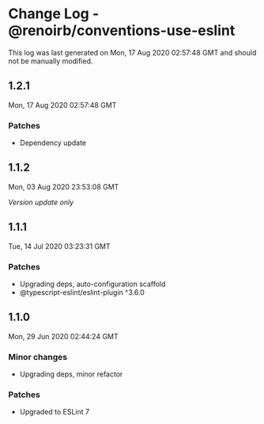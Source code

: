 # Change Log - @renoirb/conventions-use-eslint

This log was last generated on Mon, 17 Aug 2020 02:57:48 GMT and should not be manually modified.

## 1.2.1
Mon, 17 Aug 2020 02:57:48 GMT

### Patches

- Dependency update

## 1.1.2
Mon, 03 Aug 2020 23:53:08 GMT

*Version update only*

## 1.1.1
Tue, 14 Jul 2020 03:23:31 GMT

### Patches

- Upgrading deps, auto-configuration scaffold
- @typescript-eslint/eslint-plugin ^3.6.0

## 1.1.0
Mon, 29 Jun 2020 02:44:24 GMT

### Minor changes

- Upgrading deps, minor refactor

### Patches

- Upgraded to ESLint 7

